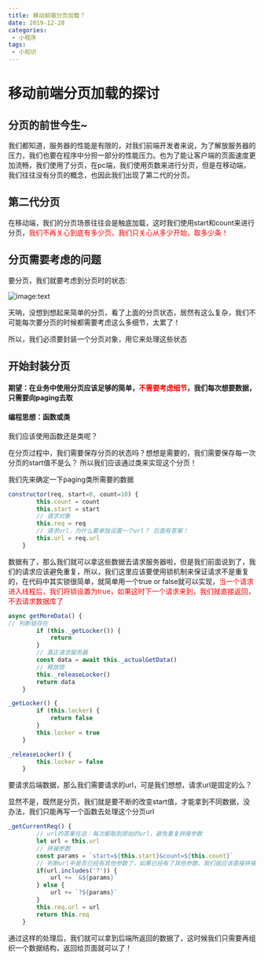 ```yaml
--- 
title: 移动前端分页加载？
date: 2019-12-28
categories: 
 - 小程序
tags: 
 - 小知识
---
```

# 移动前端分页加载的探讨

## 分页的前世今生~

我们都知道，服务器的性能是有限的，对我们前端开发者来说，为了解放服务器的压力，我们也要在程序中分担一部分的性能压力。也为了能让客户端的页面速度更加流畅，我们使用了分页，在pc端，我们使用页数来进行分页，但是在移动端，我们往往没有分页的概念，也因此我们出现了第二代的分页。

## 第二代分页

在移动端，我们的分页场景往往会是触底加载，这时我们使用start和count来进行分页，<font color="red">我们不再关心到底有多少页，我们只关心从多少开始，取多少条！</font>

## 分页需要考虑的问题

要分页，我们就要考虑到分页时的状态:

![image:text](http://hulincloud.cn/images/vuepress/w-2.jpg)

天呐，没想到想起来简单的分页，看了上面的分页状态，居然有这么复杂，我们不可能每次要分页的时候都需要考虑这么多细节，太累了！

所以，我们必须要封装一个分页对象，用它来处理这些状态

## 开始封装分页

#### 期望：在业务中使用分页应该足够的简单，<font color="red">不需要考虑细节</font>，我们每次想要数据，只需要向paging去取

#### 编程思想：函数或类

我们应该使用函数还是类呢？

在分页过程中，我们需要保存分页的状态吗？想想是需要的，我们需要保存每一次分页的start值不是么？
所以我们应该通过类来实现这个分页！

我们先来确定一下paging类所需要的数据

```javascript
constructor(req, start=0, count=10) {
        this.count = count
        this.start = start
        // 请求对象
        this.req = req
        // 请求url，为什么要单独设置一个url？ 后面有答案！
        this.url = req.url
    }
```

数据有了，那么我们就可以拿这些数据去请求服务器啦，但是我们前面说到了，我们的请求应该避免重复，所以，我们这里应该要使用锁机制来保证请求不是重复的，在代码中其实锁很简单，就简单用一个true or false就可以实现，<font color="red">当一个请求进入线程后，我们将锁设置为true，如果这时下一个请求来到，我们就直接返回，不去请求数据库了</font>
```javascript
async getMoreData() {
// 判断锁存在
        if (this._getLocker()) {
            return
        }
        // 真正请求服务器
        const data = await this._actualGetData()
        // 释放锁
        this._releaseLocker()
        return data
    }

_getLocker() {
        if (this.locker) {
            return false
        }
        this.locker = true
    }

_releaseLocker() {
        this.locker = false
    }
```

要请求后端数据，那么我们需要请求的url，可是我们想想，请求url是固定的么？

显然不是，既然是分页，我们就是要不断的改变start值，才能拿到不同数据，没办法，我们只能再写一个函数去处理这个分页url

```javascript
_getCurrentReq() {
        // url的答案在这：每次都取到原始的url，避免重复拼接参数
        let url = this.url
        // 拼接参数
        const params = `start=${this.start}&count=${this.count}`
        // 判断url中是否已经有其他参数了，如果已经有了其他参数，我们就应该直接拼接&符号
        if(url.includes('?')) {
            url += `&${params}`
        } else {
            url += `?${params}`
        }
        this.req.url = url
        return this.req
    }
```

通过这样的处理后，我们就可以拿到后端所返回的数据了，这时候我们只需要再组织一个数据结构，返回给页面就可以了！











